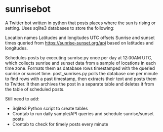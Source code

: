 # sunrisebot
A Twitter bot written in python that posts places where the sun is rising or setting. Uses sqlite3 databases to store the following:

Location names
Latitudes and longitudes
UTC offsets
Sunrise and sunset times queried from https://sunrise-sunset.org/api based on latitudes and longitudes.

Schedules posts by executing sunrise.py once per day at 12:00AM UTC, which collects sunrise and sunset data from a sample of locations in each time zone. Formats them as database rows timestamped with the queried sunrise or sunset time. post_sunrises.py polls the database one per minute to find rows with a past timestamp, then extracts their text and posts them to Twitter. It then archives the post in a separate table and deletes it from the table of scheduled posts.

Still need to add:

* Sqlite3 Python script to create tables  
* Crontab to run daily sample/API queries and schedule sunrise/sunset posts  
* Crontab to check for timely posts every minute  
